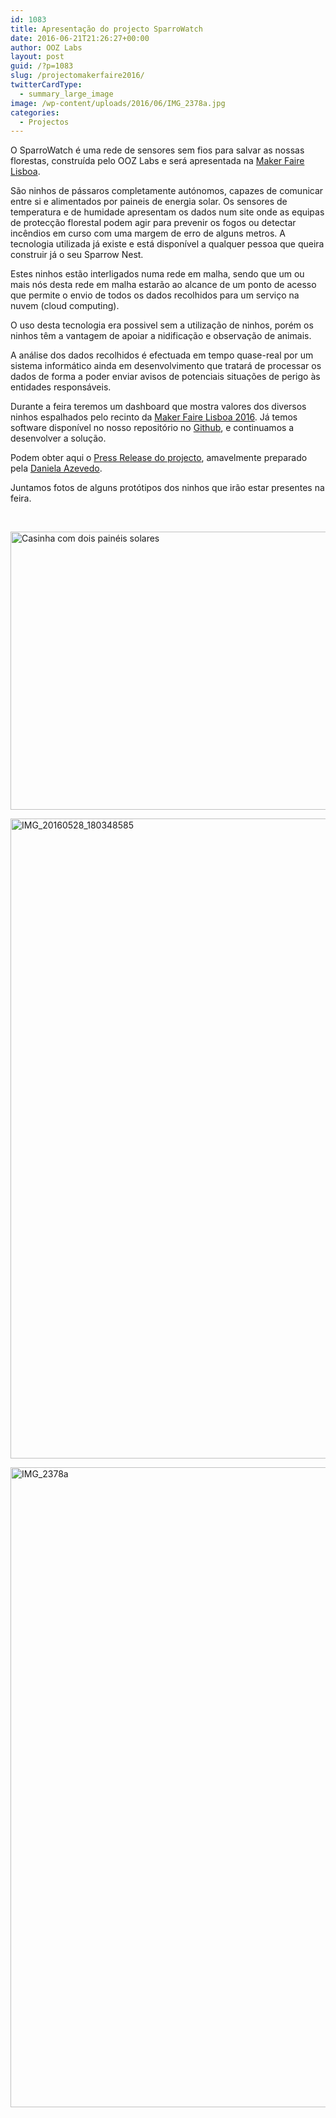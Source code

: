 ```yaml
---
id: 1083
title: Apresentação do projecto SparroWatch
date: 2016-06-21T21:26:27+00:00
author: OOZ Labs
layout: post
guid: /?p=1083
slug: /projectomakerfaire2016/
twitterCardType:
  - summary_large_image
image: /wp-content/uploads/2016/06/IMG_2378a.jpg
categories:
  - Projectos
---
```

O SparroWatch é uma rede de sensores sem fios para salvar as nossas florestas, construída pelo OOZ Labs e será apresentada na [Maker Faire Lisboa](http://makerfairelisbon.com/pt/about.html).

São ninhos de pássaros completamente autónomos, capazes de comunicar entre si e alimentados por paineis de energia solar. Os sensores de temperatura e de humidade apresentam os dados num site onde as equipas de protecção florestal podem agir para prevenir os fogos ou detectar incêndios em curso com uma margem de erro de alguns metros. A tecnologia utilizada já existe e está disponível a qualquer pessoa que queira construir já o seu Sparrow Nest.

Estes ninhos estão interligados numa rede em malha, sendo que um ou mais nós desta rede em malha estarão ao alcance de um ponto de acesso que permite o envio de todos os dados recolhidos para um serviço na nuvem (cloud computing).

O uso desta tecnologia era possivel sem a utilização de ninhos, porém os ninhos têm a vantagem de apoiar a nidificação e observação de animais.

A análise dos dados recolhidos é efectuada em tempo quase-real por um sistema informático ainda em desenvolvimento que tratará de processar os dados de forma a poder enviar avisos de potenciais situações de perigo às entidades responsáveis.

Durante a feira teremos um dashboard que mostra valores dos diversos ninhos espalhados pelo recinto da [Maker Faire Lisboa 2016](http://makerfairelisbon.com/pt/about.html). Já temos software disponível no nosso repositório no [Github](https://github.com/oneoverzero/SparroWatch), e continuamos a desenvolver a solução.

Podem obter aqui o [Press Release do projecto](http://cdn.labs.oneoverzero.org/MakerFaire2016/Press%20Release%20-%20OOZ%20Labs%20-%20Maker%20Faire%20Lisboa.pdf), amavelmente preparado pela [Daniela Azevedo](mailto:danielapress@gmail.com).

Juntamos fotos de alguns protótipos dos ninhos que irão estar presentes na feira.

&nbsp;

[<img class="wp-image-1086 size-large" src="/wp-content/uploads/2016/06/IMG_20160523_071927693-1024x575.jpg" alt="Casinha com dois painéis solares" width="792" height="445" srcset="/wp-content/uploads/2016/06/IMG_20160523_071927693-1024x575.jpg 1024w, /wp-content/uploads/2016/06/IMG_20160523_071927693-300x169.jpg 300w, /wp-content/uploads/2016/06/IMG_20160523_071927693-768x431.jpg 768w" sizes="(max-width: 792px) 100vw, 792px" />](/wp-content/uploads/2016/06/IMG_20160523_071927693.jpg)

[<img class="aligncenter size-large wp-image-1087" src="/wp-content/uploads/2016/06/IMG_20160528_180348585-575x1024.jpg" alt="IMG_20160528_180348585" width="575" height="1024" srcset="/wp-content/uploads/2016/06/IMG_20160528_180348585-575x1024.jpg 575w, /wp-content/uploads/2016/06/IMG_20160528_180348585-169x300.jpg 169w, /wp-content/uploads/2016/06/IMG_20160528_180348585-768x1367.jpg 768w, /wp-content/uploads/2016/06/IMG_20160528_180348585.jpg 1456w" sizes="(max-width: 575px) 100vw, 575px" />](/wp-content/uploads/2016/06/IMG_20160528_180348585.jpg)

[<img class="aligncenter size-large wp-image-1092" src="/wp-content/uploads/2016/06/IMG_2378a-756x1024.jpg" alt="IMG_2378a" width="756" height="1024" srcset="/wp-content/uploads/2016/06/IMG_2378a-756x1024.jpg 756w, /wp-content/uploads/2016/06/IMG_2378a-221x300.jpg 221w, /wp-content/uploads/2016/06/IMG_2378a-768x1041.jpg 768w" sizes="(max-width: 756px) 100vw, 756px" />](/wp-content/uploads/2016/06/IMG_2378a.jpg)

&nbsp;
